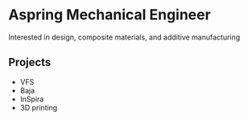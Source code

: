 # Aspring Mechanical Engineer
Interested in design, composite materials, and additive manufacturing

## Projects
- VFS
- Baja
- InSpira
- 3D printing
